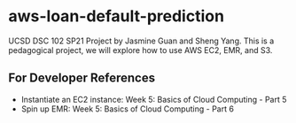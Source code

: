 # aws-loan-default-prediction

UCSD DSC 102 SP21 Project by Jasmine Guan and Sheng Yang.
This is a pedagogical project, we will explore how to use AWS EC2, EMR, and S3.

## For Developer References

- Instantiate an EC2 instance: Week 5: Basics of Cloud Computing - Part 5
- Spin up EMR: Week 5: Basics of Cloud Computing - Part 6
